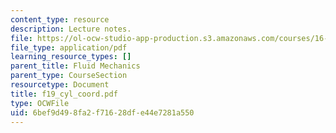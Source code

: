 ```yaml
---
content_type: resource
description: Lecture notes.
file: https://ol-ocw-studio-app-production.s3.amazonaws.com/courses/16-01-unified-engineering-i-ii-iii-iv-fall-2005-spring-2006/6bef9d498fa2f71628dfe44e7281a550_f19_cyl_coord.pdf
file_type: application/pdf
learning_resource_types: []
parent_title: Fluid Mechanics
parent_type: CourseSection
resourcetype: Document
title: f19_cyl_coord.pdf
type: OCWFile
uid: 6bef9d49-8fa2-f716-28df-e44e7281a550
---
```

